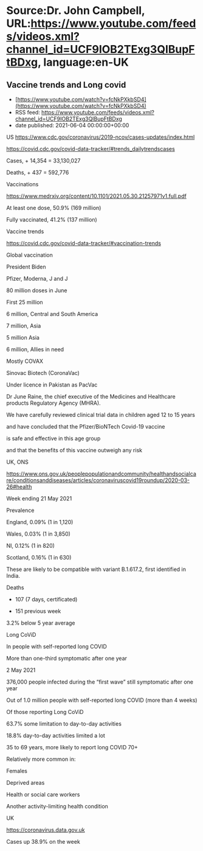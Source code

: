 # Source:Dr. John Campbell, URL:https://www.youtube.com/feeds/videos.xml?channel_id=UCF9IOB2TExg3QIBupFtBDxg, language:en-UK

## Vaccine trends and Long covid
 - [https://www.youtube.com/watch?v=fcNkPXkbSD4](https://www.youtube.com/watch?v=fcNkPXkbSD4)
 - RSS feed: https://www.youtube.com/feeds/videos.xml?channel_id=UCF9IOB2TExg3QIBupFtBDxg
 - date published: 2021-06-04 00:00:00+00:00

US
https://www.cdc.gov/coronavirus/2019-ncov/cases-updates/index.html

https://covid.cdc.gov/covid-data-tracker/#trends_dailytrendscases

Cases, + 14,354 = 33,130,027

Deaths, + 437 = 592,776

Vaccinations

https://www.medrxiv.org/content/10.1101/2021.05.30.21257971v1.full.pdf

At least one dose, 50.9% (169 million)

Fully vaccinated, 41.2% (137 million)

Vaccine trends

https://covid.cdc.gov/covid-data-tracker/#vaccination-trends

Global vaccination

President Biden

Pfizer, Moderna, J and J

80 million doses in June

First 25 million 

6 million, Central and South America

7 million, Asia

5 million Asia

6 million, Allies in need

Mostly COVAX

Sinovac Biotech (CoronaVac)

Under licence in Pakistan as PacVac

Dr June Raine, the chief executive of the Medicines and Healthcare products Regulatory Agency (MHRA).

We have carefully reviewed clinical trial data in children aged 12 to 15 years

and have concluded that the Pfizer/BioNTech Covid-19 vaccine

is safe and effective in this age group

and that the benefits of this vaccine outweigh any risk

UK, ONS

https://www.ons.gov.uk/peoplepopulationandcommunity/healthandsocialcare/conditionsanddiseases/articles/coronaviruscovid19roundup/2020-03-26#health

Week ending 21 May 2021

Prevalence

England, 0.09% (1 in 1,120)

Wales, 0.03% (1 in 3,850)

NI, 0.12% (1 in 820)

Scotland, 0.16% (1 in 630)

These are likely to be compatible with variant B.1.617.2, first identified in India.

Deaths

+ 107 (7 days, certificated)

+ 151 previous week

3.2% below 5 year average

Long CoViD

In people with self-reported long COVID

More than one-third symptomatic after one year

2 May 2021

376,000 people infected during the “first wave” still symptomatic after one year

Out of 1.0 million people with self-reported long COVID (more than 4 weeks)

Of those reporting Long CoViD

63.7% some limitation to day-to-day activities

18.8% day-to-day activities limited a lot

35 to 69 years, more likely to report long COVID 70+

Relatively more common in:

Females

Deprived areas

Health or social care workers

Another activity-limiting health condition

UK

https://coronavirus.data.gov.uk

Cases up 38.9% on the week

